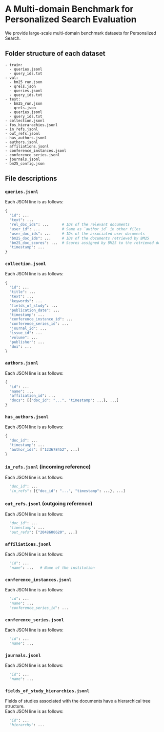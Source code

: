 # A Multi-domain Benchmark for Personalized Search Evaluation

We provide large-scale multi-domain benchmark datasets for Personalized Search.


## Folder structure of each dataset
```
- train:
  - queries.jsonl
  - query_ids.txt
- val:
  - bm25_run.json
  - qrels.json
  - queries.jsonl
  - query_ids.txt
- test:
  - bm25_run.json
  - qrels.json
  - queries.jsonl
  - query_ids.txt
- collection.jsonl
- fos_hierarachies.jsonl
- in_refs.jsonl
- out_refs.jsonl
- has_authors.jsonl
- authors.jsonl
- affiliations.jsonl
- conference_instances.jsonl
- conference_series.jsonl
- journals.jsonl
- bm25_config.json
```

## File descriptions

### `queries.jsonl`
Each JSON line is as follows:
```python
{
  "id": ...
  "text": ...
  "rel_doc_ids": ...      # IDs of the relevant documents
  "user_id": ...          # Same as `author_id` in other files
  "user_doc_ids": ...     # IDs of the associated user documents
  "bm25_doc_ids": ...     # IDs of the documents retrieved by BM25
  "bm25_doc_scores": ...  # Scores assigned by BM25 to the retrieved documents
  "timestamp": ...
}
```

### `collection.jsonl`
Each JSON line is as follows:
```python
{
  "id": ...
  "title": ...
  "text": ...
  "keywords": ...
  "fields_of_study": ...
  "publication_date": ...
  "timestamp": ...
  "conference_instance_id": ...
  "conference_series_id": ...
  "journal_id": ...
  "issue_id": ...
  "volume": ...
  "publisher": ...
  "doi": ...
}
```

### `authors.jsonl`
Each JSON line is as follows:
```python
{
  "id": ...
  "name": ...
  "affiliation_id": ...
  "docs": [{"doc_id": "...", "timestamp": ...}, ...]
}
```

### `has_authors.jsonl`
Each JSON line is as follows:
```python
{
  "doc_id": ...
  "timestamp": ...
  "author_ids": ["123678452", ...]
}
```

### `in_refs.jsonl` (incoming reference)
Each JSON line is as follows:
```python
  "doc_id": ...
  "in_refs": [{"doc_id": "...", "timestamp": ...}, ...]
```

### `out_refs.jsonl` (outgoing reference)
Each JSON line is as follows:
```python
  "doc_id": ...
  "timestamp": ...
  "out_refs": ["2048600620", ...]
```

### `affiliations.jsonl`
Each JSON line is as follows:
```python
  "id": ...
  "name": ...   # Name of the institution
```

### `conference_instances.jsonl`
Each JSON line is as follows:
```python
  "id": ...
  "name": ...
  "conference_series_id": ...
```

### `conference_series.jsonl`
Each JSON line is as follows:
```python
  "id": ...
  "name": ...
```

### `journals.jsonl`
Each JSON line is as follows:
```python
  "id": ...
  "name": ...
```

### `fields_of_study_hierarchies.jsonl`
Fields of studies associated with the documents have a hierarchical tree structure.  
Each JSON line is as follows:
```python
  "id": ...
  "hierarchy": ...
```

<!-- - Install WGET

- Download MAG data  
  ```bash
  sh download_mag.sh
  ```

- Download Elasticsearch
  ```bash
  sh download_es.sh
  ```

- Follow run.sh, for BM25 stuff you need to start Elasticsearch first `sh start_es.sh` -->